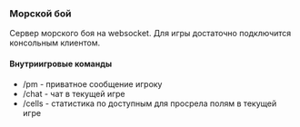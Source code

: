 ### Морской бой
Сервер морского боя на websocket. Для игры достаточно подключится консольным клиентом.

#### Внутриигровые команды
* /pm <name> - приватное сообщение игроку <name>
* /chat - чат в текущей игре
* /cells - статистика по доступным для просрела полям в текущей игре
